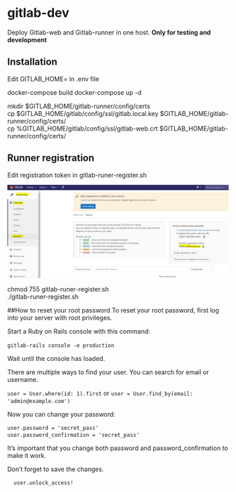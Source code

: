 # gitlab-dev
Deploy Gitlab-web and Gitlab-runner in one host. **Only for testing and development**


## Installation

Edit GITLAB_HOME=<path to gitlab> in .env file
  
docker-compose build
docker-compose up -d

mkdir $GITLAB_HOME/gitlab-runner/config/certs  
cp $GITLAB_HOME/gitlab/config/ssl/gitlab.local.key $GITLAB_HOME/gitlab-runner/config/certs/  
cp %GITLAB_HOME/gitlab/config/ssl/gitlab-web.crt $GITLAB_HOME/gitlab-runner/config/certs/  

## Runner registration  

Edit registration token in gitlab-runer-register.sh

![image](./uploads/runner.jpg)

chmod 755 gitlab-runer-register.sh  
./gitlab-runer-register.sh  


##How to reset your root password
To reset your root password, first log into your server with root privileges.

Start a Ruby on Rails console with this command:

```gitlab-rails console -e production```

Wait until the console has loaded.

There are multiple ways to find your user. You can search for email or username.

```user = User.where(id: 1).first```
or
```user = User.find_by(email: 'admin@example.com')```

Now you can change your password:
```
user.password = 'secret_pass'
user.password_confirmation = 'secret_pass'
```
It’s important that you change both password and password_confirmation to make it work.

Don’t forget to save the changes.
```user.save!  
  user.unlock_access!
  ```
